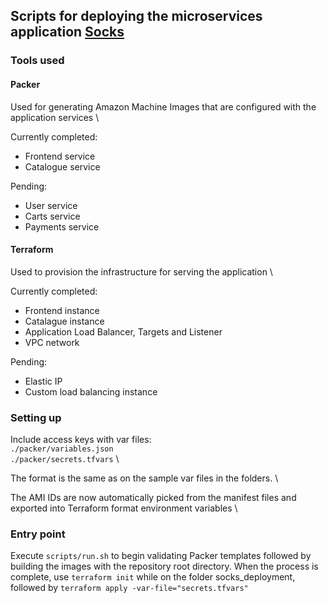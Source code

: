## Scripts for deploying the microservices application [Socks](https://github.com/microservices-demo)

### Tools used

#### Packer

Used for generating Amazon Machine Images that are configured with the application services \

Currently completed:
- Frontend service
- Catalogue service

Pending:
- User service
- Carts service
- Payments service

#### Terraform

Used to provision the infrastructure for serving the application \

Currently completed:
- Frontend instance
- Catalague instance
- Application Load Balancer, Targets and Listener
- VPC network

Pending:
- Elastic IP
- Custom load balancing instance

### Setting up
Include access keys with var files: \
`./packer/variables.json` \
`./packer/secrets.tfvars` \

The format is the same as on the sample var files in the folders. \

The AMI IDs are now automatically picked from the manifest files and exported into Terraform format environment variables \

### Entry point
Execute `scripts/run.sh` to begin validating Packer templates followed by building the images with the repository root directory.
When the process is complete, use `terraform init` while on the folder socks_deployment, followed by `terraform apply -var-file="secrets.tfvars"` 
